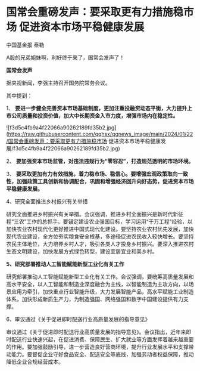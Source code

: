 # 国常会重磅发声：要采取更有力措施稳市场 促进资本市场平稳健康发展

中国基金报 泰勒

A股的兄弟姐妹啊，利好终于来了，国常会发声了！

**国常会发声**

据央视新闻，李强主持召开国务院常务会议。

其中提到：

1、 **要进一步健全完善资本市场基础制度，更加注重投融资动态平衡，大力提升上市公司质量和投资价值，加大中长期资金入市力度，增强市场内在稳定性。**

![f3d5c4fb9a4f22066a90262189fd35b2.jpg](https://raw.githubusercontent.com/qqhsx/qqnews_image/main/2024/01/22/国常会重磅发声：要采取更有力措施稳市场 促进资本市场平稳健康发展/f3d5c4fb9a4f22066a90262189fd35b2.jpg)

2、 **要加强资本市场监管，对违法违规行为“零容忍”，打造规范透明的市场环境。**

3、
**要采取更加有力有效措施，着力稳市场、稳信心。要增强宏观政策取向一致性，加强政策工具创新和协调配合，巩固和增强经济回升向好态势，促进资本市场平稳健康发展。**

4、研究全面推进乡村振兴有关举措

研究全面推进乡村振兴有关举措。会议强调，推进乡村全面振兴是新时代新征程“三农”工作的总抓手。要锚定建设农业强国目标，学习运用“干万工程”经验，以加快农业农村现代化更好推进中国式现代化建设。要坚持农业农村优先发展，加快现代农业建设，全方位夯实粮食安全根基，多途径促进农民收入较快增长。要坚持农民主体地位，大力培养乡村人才，吸引各类人才投身乡村振兴。要深入推进农村生态文明建设，加快发展方式绿色转型，建设宜居宜业和美乡村。

**5、研究部署推动人工智能赋能新型工业化有关工作**

研究部署推动人工智能赋能新型工业化有关工作。会议强调，要统筹高质量发展和高水平安全，以人工智能和制造业深度融合为主线，以智能制造为主攻方向，以场景应用为牵引，加快重点行业智能升级，大力发展智能产品，高水平赋能工业制造体系，加快形成新质生产力，为制造强国、网络强国和数字中国建设提供有力支撑。

6、审议通过《关于促进即时配送行业高质量发展的指导意见》

审议通过《关于促进即时配送行业高质量发展的指导意见》。会议指出，近年来即时配送行业快速兴起，在促进消费、保障民生、扩大就业等方面发挥着越来越重要的作用。要加强鼓励引导，进一步营造良好营商环境，提升行业发展水平和支撑带动能力。要督促企业守好食品安全、配送安全等底线，加强劳动者权益保障，推动降低企业合规经营成本。

